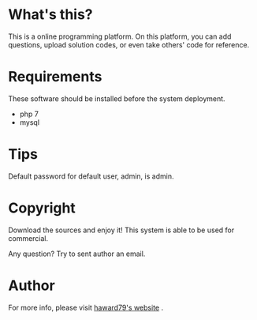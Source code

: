 # What's this?
This is a online programming platform. On this platform, you can add questions, upload solution codes, or even take others' code for reference.

# Requirements
These software should be installed before the system deployment.
* php 7
* mysql

# Tips
Default password for default user, admin, is admin.

# Copyright
Download the sources and enjoy it! This system is able to be used for commercial.

Any question? Try to sent author an email.

# Author
For more info, please visit [haward79's website](https://www.haward79.tw/) .

